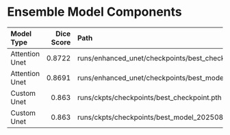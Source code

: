 # Ensemble Model Components

| Model Type     |   Dice Score | Path                                                                      |
|:---------------|-------------:|:--------------------------------------------------------------------------|
| Attention Unet |       0.8722 | runs/enhanced_unet/checkpoints/best_checkpoint.pth                        |
| Attention Unet |       0.8691 | runs/enhanced_unet/checkpoints/best_model_20250830_012731_dice_0.8691.pth |
| Custom Unet    |       0.863  | runs/ckpts/checkpoints/best_checkpoint.pth                                |
| Custom Unet    |       0.863  | runs/ckpts/checkpoints/best_model_20250824_063507_dice_0.8630.pth         |